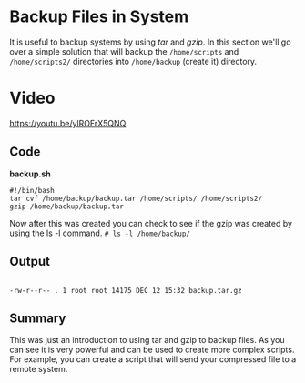 # Backup Files in System

It is useful to backup systems by using *tar* and *gzip*.
In this section we'll go over a simple solution that will backup the ```/home/scripts``` and ``/home/scripts2/`` directories into ``/home/backup`` (create it) directory.

# Video

https://youtu.be/ylROFrX5QNQ


## Code

**backup.sh**

```
#!/bin/bash
tar cvf /home/backup/backup.tar /home/scripts/ /home/scripts2/
gzip /home/backup/backup.tar

```

Now after this was created you can check to see if the gzip was created by using the ls -l command. `` # ls -l /home/backup/ ``


## Output

```

-rw-r--r-- . 1 root root 14175 DEC 12 15:32 backup.tar.gz

```

## Summary

This was just an introduction to using tar and gzip to backup files. As you can see it is very powerful and can be used to create more complex scripts. For example, you can create a script that will send your compressed file to a remote system.
